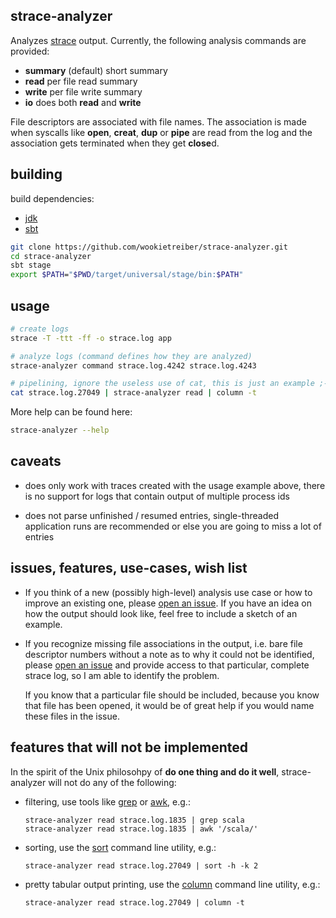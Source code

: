 strace-analyzer
---------------

Analyzes [strace][] output. Currently, the following analysis commands are provided:

- **summary** (default) short summary
- **read** per file read summary
- **write** per file write summary
- **io** does both **read** and **write**

File descriptors are associated with file names. The association is made when syscalls like
**open**, **creat**, **dup** or **pipe** are read from the log and the association gets terminated
when they get **close**d.

building
--------

build dependencies:

- [jdk][]
- [sbt][]

```bash
git clone https://github.com/wookietreiber/strace-analyzer.git
cd strace-analyzer
sbt stage
export $PATH="$PWD/target/universal/stage/bin:$PATH"
```

usage
-----

```bash
# create logs
strace -T -ttt -ff -o strace.log app

# analyze logs (command defines how they are analyzed)
strace-analyzer command strace.log.4242 strace.log.4243

# pipelining, ignore the useless use of cat, this is just an example ;-)
cat strace.log.27049 | strace-analyzer read | column -t
```

More help can be found here:

```bash
strace-analyzer --help
```

caveats
-------

-   does only work with traces created with the usage example above, there is no support for logs
    that contain output of multiple process ids

-   does not parse unfinished / resumed entries, single-threaded application runs are recommended or
    else you are going to miss a lot of entries

issues, features, use-cases, wish list
--------------------------------------

-   If you think of a new (possibly high-level) analysis use case or how to improve an existing one,
    please [open an issue][newissue]. If you have an idea on how the output should look like, feel
    free to include a sketch of an example.

-   If you recognize missing file associations in the output, i.e. bare file descriptor numbers
    without a note as to why it could not be identified, please [open an issue][newissue] and
    provide access to that particular, complete strace log, so I am able to identify the problem.

    If you know that a particular file should be included, because you know that file has been
    opened, it would be of great help if you would name these files in the issue.

features that will not be implemented
-------------------------------------

In the spirit of the Unix philosohpy of **do one thing and do it well**, strace-analyzer will not do
any of the following:

-   filtering, use tools like [grep][] or [awk][], e.g.:

        strace-analyzer read strace.log.1835 | grep scala
        strace-analyzer read strace.log.1835 | awk '/scala/'

-   sorting, use the [sort][] command line utility, e.g.:

        strace-analyzer read strace.log.27049 | sort -h -k 2

-   pretty tabular output printing, use the [column][] command line utility, e.g.:

        strace-analyzer read strace.log.27049 | column -t

[awk]: http://man7.org/linux/man-pages/man1/gawk.1.html "gawk man page"
[column]: http://man7.org/linux/man-pages/man1/column.1.html "column man page"
[grep]: http://man7.org/linux/man-pages/man1/grep.1.html "grep man page"
[jdk]: https://en.wikipedia.org/wiki/Java_Development_Kit "Java Development Kit"
[newissue]: https://github.com/wookietreiber/strace-analyzer/issues/new "open new issue"
[sbt]: http://www.scala-sbt.org/ "sbt"
[sort]: http://man7.org/linux/man-pages/man1/sort.1.html "sort man page"
[strace]: http://sourceforge.net/projects/strace/ "strace home page"
[uucaletter]: http://porkmail.org/era/unix/award.html#uucaletter "useless use of cat award form letter"
